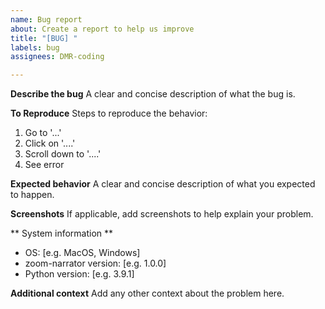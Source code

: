 ```yaml
---
name: Bug report
about: Create a report to help us improve
title: "[BUG] "
labels: bug
assignees: DMR-coding

---
```


**Describe the bug**
A clear and concise description of what the bug is.

**To Reproduce**
Steps to reproduce the behavior:
1. Go to '...'
2. Click on '....'
3. Scroll down to '....'
4. See error

**Expected behavior**
A clear and concise description of what you expected to happen.

**Screenshots**
If applicable, add screenshots to help explain your problem.

** System information **
 - OS: [e.g. MacOS, Windows]
 - zoom-narrator version: [e.g. 1.0.0]
 - Python version: [e.g. 3.9.1]

**Additional context**
Add any other context about the problem here.
